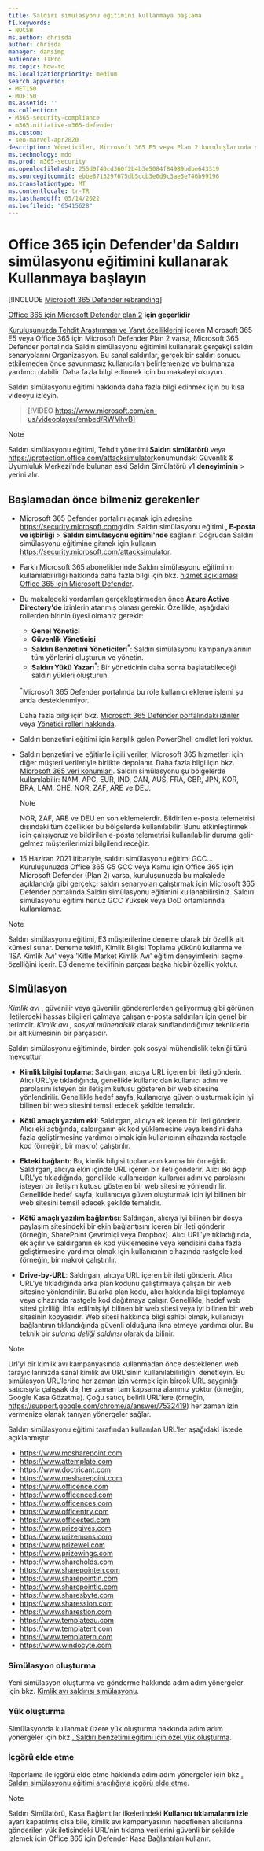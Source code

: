 ```yaml
---
title: Saldırı simülasyonu eğitimini kullanmaya başlama
f1.keywords:
- NOCSH
ms.author: chrisda
author: chrisda
manager: dansimp
audience: ITPro
ms.topic: how-to
ms.localizationpriority: medium
search.appverid:
- MET150
- MOE150
ms.assetid: ''
ms.collection:
- M365-security-compliance
- m365initiative-m365-defender
ms.custom:
- seo-marvel-apr2020
description: Yöneticiler, Microsoft 365 E5 veya Plan 2 kuruluşlarında sanal kimlik avı ve parola saldırıları çalıştırmak için Saldırı simülasyonu eğitimini kullanmayı öğrenebilir Office 365 için Microsoft Defender.
ms.technology: mdo
ms.prod: m365-security
ms.openlocfilehash: 255d0f40cd360f2b4b3e5084f84989bdbe643319
ms.sourcegitcommit: ebbe8713297675db5dcb3e0d9c3ae5e746b99196
ms.translationtype: MT
ms.contentlocale: tr-TR
ms.lasthandoff: 05/14/2022
ms.locfileid: "65415628"
---
```

# <a name="get-started-using-attack-simulation-training-in-defender-for-office-365"></a>Office 365 için Defender'da Saldırı simülasyonu eğitimini kullanarak Kullanmaya başlayın

[!INCLUDE [Microsoft 365 Defender rebranding](../includes/microsoft-defender-for-office.md)]

[Office 365 için Microsoft Defender plan 2](defender-for-office-365.md) **için geçerlidir**

[Kuruluşunuzda Tehdit Araştırması ve Yanıt özelliklerini](office-365-ti.md) içeren Microsoft 365 E5 veya Office 365 için Microsoft Defender Plan 2 varsa, Microsoft 365 Defender portalında Saldırı simülasyonu eğitimini kullanarak gerçekçi saldırı senaryolarını Organizasyon. Bu sanal saldırılar, gerçek bir saldırı sonucu etkilemeden önce savunmasız kullanıcıları belirlemenize ve bulmanıza yardımcı olabilir. Daha fazla bilgi edinmek için bu makaleyi okuyun.

Saldırı simülasyonu eğitimi hakkında daha fazla bilgi edinmek için bu kısa videoyu izleyin.
> [!VIDEO https://www.microsoft.com/en-us/videoplayer/embed/RWMhvB]

> [!NOTE]
> Saldırı simülasyonu eğitimi, Tehdit yönetimi **Saldırı simülatörü** veya <https://protection.office.com/attacksimulator>konumundaki Güvenlik & Uyumluluk Merkezi'nde bulunan eski Saldırı Simülatörü v1 **deneyiminin** \> yerini alır.

## <a name="what-do-you-need-to-know-before-you-begin"></a>Başlamadan önce bilmeniz gerekenler

- Microsoft 365 Defender portalını açmak için adresine <https://security.microsoft.com>gidin. Saldırı simülasyonu eğitimi **, E-posta ve işbirliği** \> **Saldırı simülasyonu eğitimi'nde** sağlanır. Doğrudan Saldırı simülasyonu eğitimine gitmek için kullanın <https://security.microsoft.com/attacksimulator>.

- Farklı Microsoft 365 aboneliklerinde Saldırı simülasyonu eğitiminin kullanılabilirliği hakkında daha fazla bilgi için bkz. [hizmet açıklaması Office 365 için Microsoft Defender](/office365/servicedescriptions/office-365-advanced-threat-protection-service-description).

- Bu makaledeki yordamları gerçekleştirmeden önce **Azure Active Directory'de** izinlerin atanmış olması gerekir. Özellikle, aşağıdaki rollerden birinin üyesi olmanız gerekir:
  - **Genel Yönetici**
  - **Güvenlik Yöneticisi**
  - **Saldırı Benzetimi Yöneticileri**<sup>\*</sup>: Saldırı simülasyonu kampanyalarının tüm yönlerini oluşturun ve yönetin.
  - **Saldırı Yükü Yazarı**<sup>\*</sup>: Bir yöneticinin daha sonra başlatabileceği saldırı yükleri oluşturun.

  <sup>\*</sup>Microsoft 365 Defender portalında bu role kullanıcı ekleme işlemi şu anda desteklenmiyor.

  Daha fazla bilgi için bkz. [Microsoft 365 Defender portalındaki izinler](permissions-microsoft-365-security-center.md) veya [Yönetici rolleri hakkında](../../admin/add-users/about-admin-roles.md).

- Saldırı benzetimi eğitimi için karşılık gelen PowerShell cmdlet'leri yoktur.

- Saldırı benzetimi ve eğitimle ilgili veriler, Microsoft 365 hizmetleri için diğer müşteri verileriyle birlikte depolanır. Daha fazla bilgi için bkz. [Microsoft 365 veri konumları](../../enterprise/o365-data-locations.md). Saldırı simülasyonu şu bölgelerde kullanılabilir: NAM, APC, EUR, IND, CAN, AUS, FRA, GBR, JPN, KOR, BRA, LAM, CHE, NOR, ZAF, ARE ve DEU.

  > [!NOTE]
  > NOR, ZAF, ARE ve DEU en son eklemelerdir. Bildirilen e-posta telemetrisi dışındaki tüm özellikler bu bölgelerde kullanılabilir. Bunu etkinleştirmek için çalışıyoruz ve bildirilen e-posta telemetrisi kullanılabilir duruma gelir gelmez müşterilerimizi bilgilendireceğiz.

- 15 Haziran 2021 itibariyle, saldırı simülasyonu eğitimi GCC... Kuruluşunuzda Office 365 G5 GCC veya Kamu için Office 365 için Microsoft Defender (Plan 2) varsa, kuruluşunuzda bu makalede açıklandığı gibi gerçekçi saldırı senaryoları çalıştırmak için Microsoft 365 Defender portalında Saldırı simülasyonu eğitimini kullanabilirsiniz. Saldırı simülasyonu eğitimi henüz GCC Yüksek veya DoD ortamlarında kullanılamaz.

> [!NOTE]
> Saldırı simülasyonu eğitimi, E3 müşterilerine deneme olarak bir özellik alt kümesi sunar. Deneme teklifi, Kimlik Bilgisi Toplama yükünü kullanma ve 'ISA Kimlik Avı' veya 'Kitle Market Kimlik Avı' eğitim deneyimlerini seçme özelliğini içerir. E3 deneme teklifinin parçası başka hiçbir özellik yoktur.

## <a name="simulations"></a>Simülasyon

*Kimlik avı* , güvenilir veya güvenilir gönderenlerden geliyormuş gibi görünen iletilerdeki hassas bilgileri çalmaya çalışan e-posta saldırıları için genel bir terimdir. *Kimlik avı* , _sosyal mühendislik_ olarak sınıflandırdığımız tekniklerin bir alt kümesinin bir parçasıdır.

Saldırı simülasyonu eğitiminde, birden çok sosyal mühendislik tekniği türü mevcuttur:

- **Kimlik bilgisi toplama**: Saldırgan, alıcıya URL içeren bir ileti gönderir. Alıcı URL'ye tıkladığında, genellikle kullanıcıdan kullanıcı adını ve parolasını isteyen bir iletişim kutusu gösteren bir web sitesine yönlendirilir. Genellikle hedef sayfa, kullanıcıya güven oluşturmak için iyi bilinen bir web sitesini temsil edecek şekilde temalıdır.

- **Kötü amaçlı yazılım eki**: Saldırgan, alıcıya ek içeren bir ileti gönderir. Alıcı eki açtığında, saldırganın ek kod yüklemesine veya kendini daha fazla geliştirmesine yardımcı olmak için kullanıcının cihazında rastgele kod (örneğin, bir makro) çalıştırılır.

- **Ekteki bağlantı**: Bu, kimlik bilgisi toplamanın karma bir örneğidir. Saldırgan, alıcıya ekin içinde URL içeren bir ileti gönderir. Alıcı eki açıp URL'ye tıkladığında, genellikle kullanıcıdan kullanıcı adını ve parolasını isteyen bir iletişim kutusu gösteren bir web sitesine yönlendirilir. Genellikle hedef sayfa, kullanıcıya güven oluşturmak için iyi bilinen bir web sitesini temsil edecek şekilde temalıdır.

- **Kötü amaçlı yazılım bağlantısı**: Saldırgan, alıcıya iyi bilinen bir dosya paylaşım sitesindeki bir ekin bağlantısını içeren bir ileti gönderir (örneğin, SharePoint Çevrimiçi veya Dropbox). Alıcı URL'ye tıkladığında, ek açılır ve saldırganın ek kod yüklemesine veya kendisini daha fazla geliştirmesine yardımcı olmak için kullanıcının cihazında rastgele kod (örneğin, bir makro) çalıştırılır.

- **Drive-by-URL**: Saldırgan, alıcıya URL içeren bir ileti gönderir. Alıcı URL'ye tıkladığında arka plan kodunu çalıştırmaya çalışan bir web sitesine yönlendirilir. Bu arka plan kodu, alıcı hakkında bilgi toplamaya veya cihazında rastgele kod dağıtmaya çalışır. Genellikle, hedef web sitesi gizliliği ihlal edilmiş iyi bilinen bir web sitesi veya iyi bilinen bir web sitesinin kopyasıdır. Web sitesi hakkında bilgi sahibi olmak, kullanıcıyı bağlantının tıklandığında güvenli olduğuna ikna etmeye yardımcı olur. Bu teknik bir _sulama deliği saldırısı_ olarak da bilinir.

> [!NOTE]
> Url'yi bir kimlik avı kampanyasında kullanmadan önce desteklenen web tarayıcılarınızda sanal kimlik avı URL'sinin kullanılabilirliğini denetleyin. Bu simülasyon URL'lerine her zaman izin vermek için birçok URL saygınlığı satıcısıyla çalışsak da, her zaman tam kapsama alanımız yoktur (örneğin, Google Kasa Gözatma). Çoğu satıcı, belirli URL'lere (örneğin, <https://support.google.com/chrome/a/answer/7532419>) her zaman izin vermenize olanak tanıyan yönergeler sağlar.

Saldırı simülasyonu eğitimi tarafından kullanılan URL'ler aşağıdaki listede açıklanmıştır:

- <https://www.mcsharepoint.com>
- <https://www.attemplate.com>
- <https://www.doctricant.com>
- <https://www.mesharepoint.com>
- <https://www.officence.com>
- <https://www.officenced.com>
- <https://www.officences.com>
- <https://www.officentry.com>
- <https://www.officested.com>
- <https://www.prizegives.com>
- <https://www.prizemons.com>
- <https://www.prizewel.com>
- <https://www.prizewings.com>
- <https://www.shareholds.com>
- <https://www.sharepointen.com>
- <https://www.sharepointin.com>
- <https://www.sharepointle.com>
- <https://www.sharesbyte.com>
- <https://www.sharession.com>
- <https://www.sharestion.com>
- <https://www.templateau.com>
- <https://www.templatent.com>
- <https://www.templatern.com>
- <https://www.windocyte.com>

### <a name="create-a-simulation"></a>Simülasyon oluşturma

Yeni simülasyon oluşturma ve gönderme hakkında adım adım yönergeler için bkz. [Kimlik avı saldırısı simülasyonu](attack-simulation-training.md).

### <a name="create-a-payload"></a>Yük oluşturma

Simülasyonda kullanmak üzere yük oluşturma hakkında adım adım yönergeler için bkz [. Saldırı benzetimi eğitimi için özel yük oluşturma](attack-simulation-training-payloads.md).

### <a name="gaining-insights"></a>İçgörü elde etme

Raporlama ile içgörü elde etme hakkında adım adım yönergeler için bkz [. Saldırı simülasyonu eğitimi aracılığıyla içgörü elde etme](attack-simulation-training-insights.md).

> [!NOTE]
> Saldırı Simülatörü, Kasa Bağlantılar ilkelerindeki **Kullanıcı tıklamalarını izle** ayarı kapatılmış olsa bile, kimlik avı kampanyasının hedeflenen alıcılarına gönderilen yük iletisindeki URL'nin tıklama verilerini güvenli bir şekilde izlemek için Office 365 için Defender Kasa Bağlantıları kullanır.
